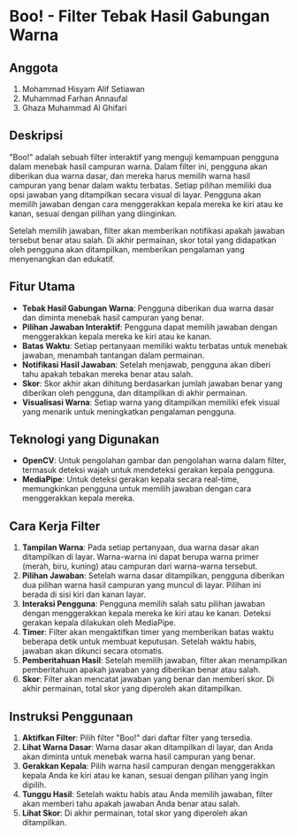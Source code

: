 # Boo! - Filter Tebak Hasil Gabungan Warna

## Anggota
1. Mohammad Hisyam Alif Setiawan
2. Muhammad Farhan Annaufal
3. Ghaza Muhammad Al Ghifari

## Deskripsi
"Boo!" adalah sebuah filter interaktif yang menguji kemampuan pengguna dalam menebak hasil campuran warna. Dalam filter ini, pengguna akan diberikan dua warna dasar, dan mereka harus memilih warna hasil campuran yang benar dalam waktu terbatas. Setiap pilihan memiliki dua opsi jawaban yang ditampilkan secara visual di layar. Pengguna akan memilih jawaban dengan cara menggerakkan kepala mereka ke kiri atau ke kanan, sesuai dengan pilihan yang diinginkan.

Setelah memilih jawaban, filter akan memberikan notifikasi apakah jawaban tersebut benar atau salah. Di akhir permainan, skor total yang didapatkan oleh pengguna akan ditampilkan, memberikan pengalaman yang menyenangkan dan edukatif.

## Fitur Utama
- **Tebak Hasil Gabungan Warna**: Pengguna diberikan dua warna dasar dan diminta menebak hasil campuran yang benar.
- **Pilihan Jawaban Interaktif**: Pengguna dapat memilih jawaban dengan menggerakkan kepala mereka ke kiri atau ke kanan.
- **Batas Waktu**: Setiap pertanyaan memiliki waktu terbatas untuk menebak jawaban, menambah tantangan dalam permainan.
- **Notifikasi Hasil Jawaban**: Setelah menjawab, pengguna akan diberi tahu apakah tebakan mereka benar atau salah.
- **Skor**: Skor akhir akan dihitung berdasarkan jumlah jawaban benar yang diberikan oleh pengguna, dan ditampilkan di akhir permainan.
- **Visualisasi Warna**: Setiap warna yang ditampilkan memiliki efek visual yang menarik untuk meningkatkan pengalaman pengguna.

## Teknologi yang Digunakan
- **OpenCV**: Untuk pengolahan gambar dan pengolahan warna dalam filter, termasuk deteksi wajah untuk mendeteksi gerakan kepala pengguna.
- **MediaPipe**: Untuk deteksi gerakan kepala secara real-time, memungkinkan pengguna untuk memilih jawaban dengan cara menggerakkan kepala mereka.

## Cara Kerja Filter
1. **Tampilan Warna**: Pada setiap pertanyaan, dua warna dasar akan ditampilkan di layar. Warna-warna ini dapat berupa warna primer (merah, biru, kuning) atau campuran dari warna-warna tersebut.
2. **Pilihan Jawaban**: Setelah warna dasar ditampilkan, pengguna diberikan dua pilihan warna hasil campuran yang muncul di layar. Pilihan ini berada di sisi kiri dan kanan layar.
3. **Interaksi Pengguna**: Pengguna memilih salah satu pilihan jawaban dengan menggerakkan kepala mereka ke kiri atau ke kanan. Deteksi gerakan kepala dilakukan oleh MediaPipe.
4. **Timer**: Filter akan mengaktifkan timer yang memberikan batas waktu beberapa detik untuk membuat keputusan. Setelah waktu habis, jawaban akan dikunci secara otomatis.
5. **Pemberitahuan Hasil**: Setelah memilih jawaban, filter akan menampilkan pemberitahuan apakah jawaban yang diberikan benar atau salah.
6. **Skor**: Filter akan mencatat jawaban yang benar dan memberi skor. Di akhir permainan, total skor yang diperoleh akan ditampilkan.

## Instruksi Penggunaan
1. **Aktifkan Filter**: Pilih filter "Boo!" dari daftar filter yang tersedia.
2. **Lihat Warna Dasar**: Warna dasar akan ditampilkan di layar, dan Anda akan diminta untuk menebak warna hasil campuran yang benar.
3. **Gerakkan Kepala**: Pilih warna hasil campuran dengan menggerakkan kepala Anda ke kiri atau ke kanan, sesuai dengan pilihan yang ingin dipilih.
4. **Tunggu Hasil**: Setelah waktu habis atau Anda memilih jawaban, filter akan memberi tahu apakah jawaban Anda benar atau salah.
5. **Lihat Skor**: Di akhir permainan, total skor yang diperoleh akan ditampilkan.